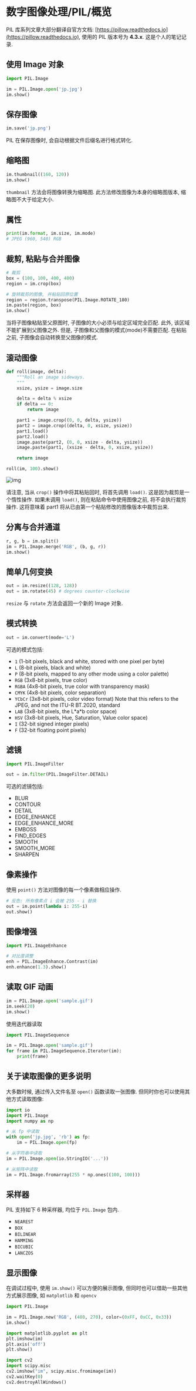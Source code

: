 # 数字图像处理/PIL/概览

PIL 库系列文章大部分翻译自官方文档: [https://pillow.readthedocs.io](https://pillow.readthedocs.io), 使用的 PIL 版本号为 **4.3.x**. 这是个人的笔记记录.

## 使用 Image 对象

```py
import PIL.Image

im = PIL.Image.open('jp.jpg')
im.show()
```

## 保存图像

```py
im.save('jp.png')
```

PIL 在保存图像时, 会自动根据文件后缀名进行格式转化.

## 缩略图

```py
im.thumbnail((160, 120))
im.show()
```

`thumbnail` 方法会将图像转换为缩略图. 此方法修改图像为本身的缩略图版本, 缩略图不大于给定大小.

## 属性

```py
print(im.format, im.size, im.mode)
# JPEG (960, 540) RGB
```

## 裁剪, 粘贴与合并图像

```py
# 裁剪
box = (100, 100, 400, 400)
region = im.crop(box)

# 旋转裁剪的图像, 并粘贴回原位置
region = region.transpose(PIL.Image.ROTATE_180)
im.paste(region, box)
im.show()
```

当将子图像粘贴至父原图时, 子图像的大小必须与给定区域完全匹配. 此外, 该区域不能扩展到父图像之外. 但是, 子图像和父图像的模式(mode)不需要匹配. 在粘贴之前, 子图像会自动转换至父图像的模式.

## 滚动图像

```py
def roll(image, delta):
    """Roll an image sideways.
    """
    xsize, ysize = image.size

    delta = delta % xsize
    if delta == 0:
        return image

    part1 = image.crop((0, 0, delta, ysize))
    part2 = image.crop((delta, 0, xsize, ysize))
    part1.load()
    part2.load()
    image.paste(part2, (0, 0, xsize - delta, ysize))
    image.paste(part1, (xsize - delta, 0, xsize, ysize))

    return image

roll(im, 100).show()
```

![img](../../img/pil/pil_tutorial_overview/roll.gif)

请注意, 当从 `crop()` 操作中将其粘贴回时, 将首先调用 `load()`. 这是因为裁剪是一个惰性操作. 如果未调用 `load()`, 则在粘贴命令中使用图像之前, 将不会执行裁剪操作. 这将意味着 part1 将从已由第一个粘贴修改的图像版本中裁剪出来.

## 分离与合并通道

```py
r, g, b = im.split()
im = PIL.Image.merge('RGB', (b, g, r))
im.show()
```

## 简单几何变换

```py
out = im.resize((128, 128))
out = im.rotate(45) # degrees counter-clockwise
```

`resize` 与 `rotate` 方法会返回一个新的 Image 对象.

## 模式转换

```py
out = im.convert(mode='L')
```

可选的模式包括:

- `1` (1-bit pixels, black and white, stored with one pixel per byte)
- `L` (8-bit pixels, black and white)
- `P` (8-bit pixels, mapped to any other mode using a color palette)
- `RGB` (3x8-bit pixels, true color)
- `RGBA` (4x8-bit pixels, true color with transparency mask)
- `CMYK` (4x8-bit pixels, color separation)
- `YCbCr` (3x8-bit pixels, color video format) Note that this refers to the JPEG, and not the ITU-R BT.2020, standard
- `LAB` (3x8-bit pixels, the L\*a\*b color space)
- `HSV` (3x8-bit pixels, Hue, Saturation, Value color space)
- `I` (32-bit signed integer pixels)
- `F` (32-bit floating point pixels)

## 滤镜

```py
import PIL.ImageFilter

out = im.filter(PIL.ImageFilter.DETAIL)
```

可选的滤镜包括:

- BLUR
- CONTOUR
- DETAIL
- EDGE_ENHANCE
- EDGE\_ENHANCE\_MORE
- EMBOSS
- FIND_EDGES
- SMOOTH
- SMOOTH_MORE
- SHARPEN

## 像素操作

使用 `point()` 方法对图像的每一个像素做相应操作.

```py
# 反色: 所有像素点 i 会被 255 - i 替换
out = im.point(lambda i: 255-i)
out.show()
```

## 图像增强

```py
import PIL.ImageEnhance

# 对比度调整
enh = PIL.ImageEnhance.Contrast(im)
enh.enhance(1.3).show()
```

## 读取 GIF 动画

```py
im = PIL.Image.open('sample.gif')
im.seek(20)
im.show()
```

使用迭代器读取

```py
import PIL.ImageSequence

im = PIL.Image.open('sample.gif')
for frame in PIL.ImageSequence.Iterator(im):
    print(frame)
```

## 关于读取图像的更多说明

大多数时候, 通过传入文件名至 `open()` 函数读取一张图像. 但同时你也可以使用其他方式读取图像:

```py
import io
import PIL.Image
import numpy as np

# 从 fp 中读取
with open('jp.jpg', 'rb') as fp:
    im = PIL.Image.open(fp)

# 从字符串中读取
im = PIL.Image.open(io.StringIO('...'))

# 从矩阵中读取
im = PIL.Image.fromarray(255 * np.ones((100, 100)))
```

## 采样器

PIL 支持如下 6 种采样器, 均位于 `PIL.Image` 包内.

- `NEAREST`
- `BOX`
- `BILINEAR`
- `HAMMING`
- `BICUBIC`
- `LANCZOS`

## 显示图像

在调试过程中, 使用 `im.show()` 可以方便的展示图像, 但同时也可以借助一些其他方式展示图像, 如 `matplotlib` 和 `opencv`

```py
import PIL.Image

im = PIL.Image.new('RGB', (480, 270), color=(0xFF, 0xCC, 0x33))
im.show()

import matplotlib.pyplot as plt
plt.imshow(im)
plt.axis('off')
plt.show()

import cv2
import scipy.misc
cv2.imshow("im", scipy.misc.fromimage(im))
cv2.waitKey(0)
cv2.destroyAllWindows()
```
